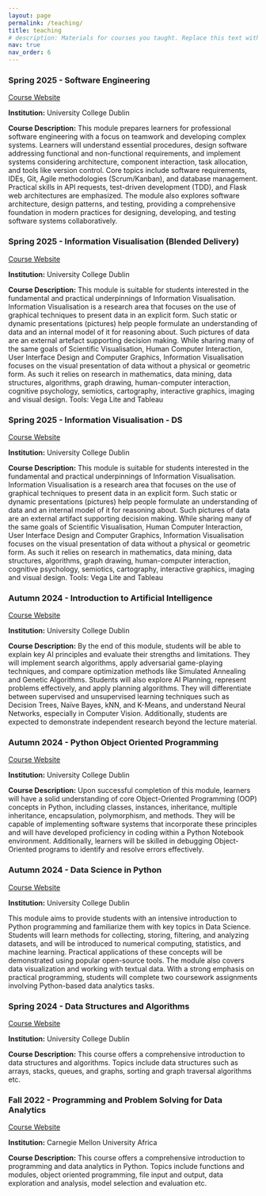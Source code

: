 ```yaml
---
layout: page
permalink: /teaching/
title: teaching
# description: Materials for courses you taught. Replace this text with your description.
nav: true
nav_order: 6
---
```


### Spring 2025 - Software Engineering

[Course Website](https://hub.ucd.ie/usis/!W_HU_MENU.P_PUBLISH?p_tag=MODULE&MODULE=COMP30830)

**Institution:** University College Dublin

**Course Description:** This module prepares learners for professional software engineering with a focus on teamwork and developing complex systems. Learners will understand essential procedures, design software addressing functional and non-functional requirements, and implement systems considering architecture, component interaction, task allocation, and tools like version control. Core topics include software requirements, IDEs, Git, Agile methodologies (Scrum/Kanban), and database management. Practical skills in API requests, test-driven development (TDD), and Flask web architectures are emphasized. The module also explores software architecture, design patterns, and testing, providing a comprehensive foundation in modern practices for designing, developing, and testing software systems collaboratively.

### Spring 2025 - Information Visualisation (Blended Delivery)

[Course Website](https://hub.ucd.ie/usis/!W_HU_MENU.P_PUBLISH?p_tag=MODULE&MODULE=COMP47970)

**Institution:** University College Dublin

**Course Description:** This module is suitable for students interested in the fundamental and practical underpinnings of Information Visualisation. Information Visualisation is a research area that focuses on the use of graphical techniques to present data in an explicit form. Such static or dynamic presentations (pictures) help people formulate an understanding of data and an internal model of it for reasoning about. Such pictures of data are an external artefact supporting decision making. While sharing many of the same goals of Scientific Visualisation, Human Computer Interaction, User Interface Design and Computer Graphics, Information Visualisation focuses on the visual presentation of data without a physical or geometric form. As such it relies on research in mathematics, data mining, data structures, algorithms, graph drawing, human-computer interaction, cognitive psychology, semiotics, cartography, interactive graphics, imaging and visual design. Tools: Vega Lite and Tableau

### Spring 2025 - Information Visualisation - DS

[Course Website](https://hub.ucd.ie/usis/!W_HU_MENU.P_PUBLISH?p_tag=MODULE&MODULE=COMP30750)

**Institution:** University College Dublin

**Course Description:** This module is suitable for students interested in the fundamental and practical underpinnings of Information Visualisation. Information Visualisation is a research area that focuses on the use of graphical techniques to present data in an explicit form. Such static or dynamic presentations (pictures) help people formulate an understanding of data and an internal model of it for reasoning about. Such pictures of data are an external artifact supporting decision making. While sharing many of the same goals of Scientific Visualisation, Human Computer Interaction, User Interface Design and Computer Graphics, Information Visualisation focuses on the visual presentation of data without a physical or geometric form. As such it relies on research in mathematics, data mining, data structures, algorithms, graph drawing, human-computer interaction, cognitive psychology, semiotics, cartography, interactive graphics, imaging and visual design. Tools: Vega Lite and Tableau

### Autumn 2024 - Introduction to Artificial Intelligence

[Course Website](https://hub.ucd.ie/usis/!W_HU_MENU.P_PUBLISH?p_tag=MODULE&MODULE=COMP30030)

**Institution:** University College Dublin

**Course Description:** By the end of this module, students will be able to explain key AI principles and evaluate their strengths and limitations. They will implement search algorithms, apply adversarial game-playing techniques, and compare optimization methods like Simulated Annealing and Genetic Algorithms. Students will also explore AI Planning, represent problems effectively, and apply planning algorithms. They will differentiate between supervised and unsupervised learning techniques such as Decision Trees, Naïve Bayes, kNN, and K-Means, and understand Neural Networks, especially in Computer Vision. Additionally, students are expected to demonstrate independent research beyond the lecture material.

### Autumn 2024 - Python Object Oriented Programming

[Course Website](https://hub.ucd.ie/usis/!W_HU_MENU.P_PUBLISH?p_tag=MODULE&MODULE=COMP20270)

**Institution:** University College Dublin

**Course Description:** Upon successful completion of this module, learners will have a solid understanding of core Object-Oriented Programming (OOP) concepts in Python, including classes, instances, inheritance, multiple inheritance, encapsulation, polymorphism, and methods. They will be capable of implementing software systems that incorporate these principles and will have developed proficiency in coding within a Python Notebook environment. Additionally, learners will be skilled in debugging Object-Oriented programs to identify and resolve errors effectively.

### Autumn 2024 - Data Science in Python

[Course Website](https://hub.ucd.ie/usis/!W_HU_MENU.P_PUBLISH?p_tag=MODULE&MODULE=COMP47670)

**Institution:** University College Dublin

This module aims to provide students with an intensive introduction to Python programming and familiarize them with key topics in Data Science. Students will learn methods for collecting, storing, filtering, and analyzing datasets, and will be introduced to numerical computing, statistics, and machine learning. Practical applications of these concepts will be demonstrated using popular open-source tools. The module also covers data visualization and working with textual data. With a strong emphasis on practical programming, students will complete two coursework assignments involving Python-based data analytics tasks.

### Spring 2024 - Data Structures and Algorithms

[Course Website](https://hub.ucd.ie/usis/!W_HU_MENU.P_PUBLISH?p_tag=MODULE&MODULE=COMP20230)

**Institution:** University College Dublin

**Course Description:** This course offers a comprehensive introduction to data structures and algorithms. Topics include data structures such as arrays, stacks, queues, and graphs, sorting and graph traversal algorithms etc.

### Fall 2022 - Programming and Problem Solving for Data Analytics

[Course Website](https://www.africa.engineering.cmu.edu/academics/courses/04-638.html)

**Institution:** Carnegie Mellon University Africa

**Course Description:** This course offers a comprehensive introduction to programming and data analytics in Python. Topics include functions and modules, object oriented programming, file input and output, data exploration and analysis, model selection and evaluation etc.
